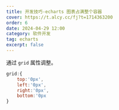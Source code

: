 ```yaml
---
title: 开发技巧-echarts 图表占满整个容器
cover: https://t.alcy.cc/fj?t=1714363200
order: 6
date: 2024-04-29 12:00
category: 软件开发
tag: echarts
excerpt: false
---
```


通过 `grid` 属性调整。

```javascript
grid:{
    top:'0px',
    left:'0px',
    right:'0px',
    bottom:'0px
}
```
